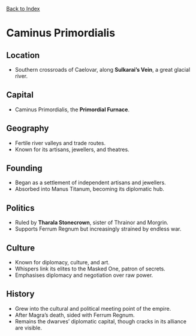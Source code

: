 [Back to Index](../../Geography.md) 
# Caminus Primordialis


## Location
- Southern crossroads of Caelovar, along **Sulkarai’s Vein**, a great glacial river.

## Capital
- Caminus Primordialis, the **Primordial Furnace**.

## Geography
- Fertile river valleys and trade routes.
- Known for its artisans, jewellers, and theatres.

## Founding
- Began as a settlement of independent artisans and jewellers.
- Absorbed into Manus Titanum, becoming its diplomatic hub.

## Politics
- Ruled by **Tharala Stonecrown**, sister of Thrainor and Morgrin.
- Supports Ferrum Regnum but increasingly strained by endless war.

## Culture
- Known for diplomacy, culture, and art.
- Whispers link its elites to the Masked One, patron of secrets.
- Emphasises diplomacy and negotiation over raw power.

## History
- Grew into the cultural and political meeting point of the empire.
- After Magra’s death, sided with Ferrum Regnum.
- Remains the dwarves’ diplomatic capital, though cracks in its alliance are visible.
